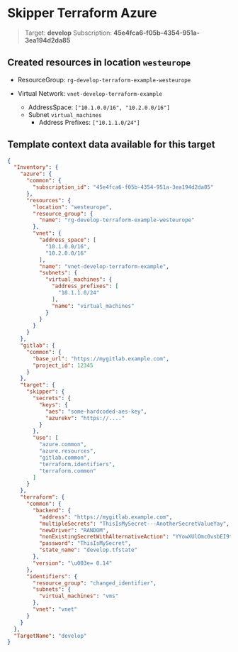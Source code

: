 # Skipper Terraform Azure
> Target: **develop**
> Subscription: **45e4fca6-f05b-4354-951a-3ea194d2da85**

## Created resources in location `westeurope`

- ResourceGroup: `rg-develop-terraform-example-westeurope`

- Virtual Network: `vnet-develop-terraform-example`
  - AddressSpace: `["10.1.0.0/16", "10.2.0.0/16"]`
  - Subnet `virtual_machines`
    - Address Prefixes: `["10.1.1.0/24"]`


## Template context data available for this target
```json
{
  "Inventory": {
    "azure": {
      "common": {
        "subscription_id": "45e4fca6-f05b-4354-951a-3ea194d2da85"
      },
      "resources": {
        "location": "westeurope",
        "resource_group": {
          "name": "rg-develop-terraform-example-westeurope"
        },
        "vnet": {
          "address_space": [
            "10.1.0.0/16",
            "10.2.0.0/16"
          ],
          "name": "vnet-develop-terraform-example",
          "subnets": {
            "virtual_machines": {
              "address_prefixes": [
                "10.1.1.0/24"
              ],
              "name": "virtual_machines"
            }
          }
        }
      }
    },
    "gitlab": {
      "common": {
        "base_url": "https://mygitlab.example.com",
        "project_id": 12345
      }
    },
    "target": {
      "skipper": {
        "secrets": {
          "keys": {
            "aes": "some-hardcoded-aes-key",
            "azurekv": "https://...."
          }
        },
        "use": [
          "azure.common",
          "azure.resources",
          "gitlab.common",
          "terraform.identifiers",
          "terraform.common"
        ]
      }
    },
    "terraform": {
      "common": {
        "backend": {
          "address": "https://mygitlab.example.com",
          "multipleSecrets": "ThisIsMySecret---AnotherSecretValueYay",
          "newDriver": "RANDOM",
          "nonExistingSecretWithAlternativeAction": "YYowXUlOmc0vsbEI9twsa1f6FeI9wTLfRtf9XzrChslW9exqfPqXZoLEk3RVlgYG",
          "password": "ThisIsMySecret",
          "state_name": "develop.tfstate"
        },
        "version": "\u003e= 0.14"
      },
      "identifiers": {
        "resource_group": "changed_identifier",
        "subnets": {
          "virtual_machines": "vms"
        },
        "vnet": "vnet"
      }
    }
  },
  "TargetName": "develop"
}
```
